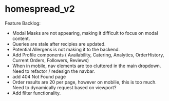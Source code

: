 # homespread_v2

Feature Backlog:

- Modal Masks are not appearing, making it difficult to focus on modal content.
- Queries are stale after recipies are updated.
- Potential Allergens is not making it to the backend.
- Add Profile components ( Availability, Catering, Analytics, OrderHistory, Current Orders, Followers, Reviews)
- When in mobile, nav elements are too cluttered in the main dropdown. Need to refactor / redesign the navbar.
- add 404 Not Found page
- Order results are 20 per page, however on mobilie, this is too much. Need to dynamically request based on viewport?
- Add filter functionality.
